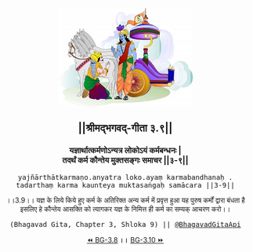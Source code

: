 <center><img src="../../asset/BG.png" alt="#API #bhagavadgitaapi #slok #nodejs #js #api #gitaapi #krishna #hinduism #vedic #ISKCON #shreemadbhagavadgita #technology"/>
<h2>||श्रीमद्‍भगवद्‍-गीता ३.९||</h2>
<h3>यज्ञार्थात्कर्मणोऽन्यत्र लोकोऽयं कर्मबन्धनः |<br/>तदर्थं कर्म कौन्तेय मुक्तसङ्गः समाचर ||३-९||</h3>
<pre>yajñārthātkarmaṇo.anyatra loko.ayaṃ karmabandhanaḥ .<br/>tadarthaṃ karma kaunteya muktasaṅgaḥ samācara ||3-9||</pre>
<p>।।3.9।। यज्ञ के लिये किये हुए कर्म के अतिरिक्त अन्य कर्म में प्रवृत्त हुआ यह पुरुष कर्मों द्वारा बंधता है इसलिए हे कौन्तेय आसक्ति को त्यागकर यज्ञ के निमित्त ही कर्म का सम्यक् आचरण करो।।</p>
<pre>(Bhagavad Gita, Chapter 3, Shloka 9) || <a href="https://twitter.com/bhagavadgitaapi">@BhagavadGitaApi</a></pre><a href="../../3/8">⏪  BG-3.8</a><b>        ।।        </b><a href="../../3/10">BG-3.10  ⏩</a></center></center>